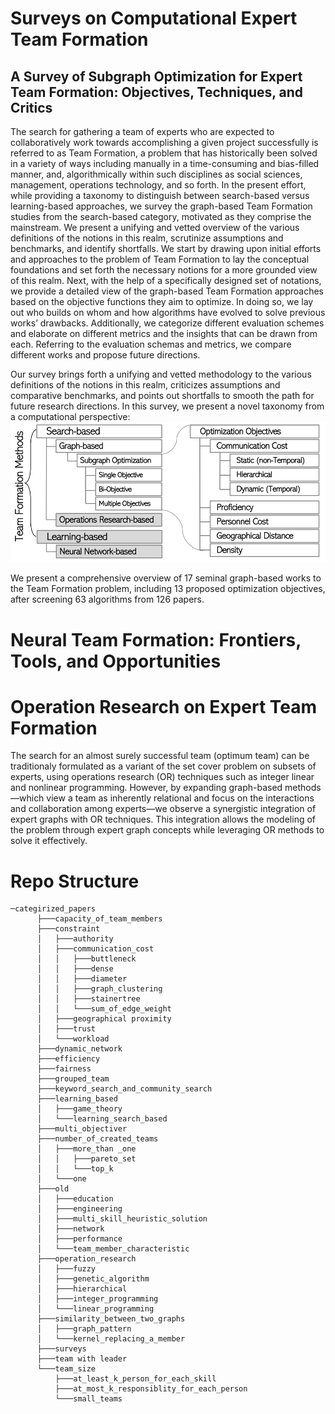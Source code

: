 # Surveys on Computational Expert Team Formation
## A Survey of Subgraph Optimization for Expert Team Formation: Objectives, Techniques, and Critics
The search for gathering a team of experts who are expected to collaboratively work towards accomplishing a given
project successfully is referred to as Team Formation, a problem that has historically been solved in a variety of
ways including manually in a time-consuming and bias-filled manner, and, algorithmically within such disciplines as
social sciences, management, operations technology, and so forth. In the present effort, while providing a taxonomy to
distinguish between search-based versus learning-based approaches, we survey the graph-based Team Formation studies
from the search-based category, motivated as they comprise the mainstream. We present a unifying and vetted overview
of the various definitions of the notions in this realm, scrutinize assumptions and benchmarks, and identify shortfalls.
We start by drawing upon initial efforts and approaches to the problem of Team Formation to lay the conceptual
foundations and set forth the necessary notions for a more grounded view of this realm. Next, with the help of a
specifically designed set of notations, we provide a detailed view of the graph-based Team Formation approaches based
on the objective functions they aim to optimize. In doing so, we lay out who builds on whom and how algorithms have
evolved to solve previous works’ drawbacks. Additionally, we categorize different evaluation schemes and elaborate on
different metrics and the insights that can be drawn from each. Referring to the evaluation schemas and metrics, we
compare different works and propose future directions.

Our survey brings forth a unifying and vetted methodology to the various definitions of the notions in this realm, criticizes assumptions and comparative benchmarks,
and points out shortfalls to smooth the path for future research directions.
In this survey, we present a novel taxonomy from a computational perspective:
![Team Formation Methods](figures/methods-survey.png)

We present a comprehensive overview of 17 seminal graph-based works to the Team Formation problem, 
including 13 proposed optimization objectives, after screening 63 algorithms from 126 papers. 

# Neural Team Formation: Frontiers, Tools, and Opportunities


# Operation Research on Expert Team Formation
The search for an almost surely successful team (optimum team) can be traditionaly formulated as a variant of the set cover problem on subsets of experts, using operations research (OR) techniques such as integer linear and nonlinear programming. However, by expanding graph-based methods—which view a team as inherently relational and focus on the interactions and collaboration among experts—we observe a synergistic integration of expert graphs with OR techniques. This integration allows the modeling of the problem through expert graph concepts while leveraging OR methods to solve it effectively.

# Repo Structure
```
─categirized_papers
      ├───capacity_of_team_members
      ├───constraint
      │   ├───authority
      │   ├───communication_cost
      │   │   ├───buttleneck
      │   │   ├───dense
      │   │   ├───diameter
      │   │   ├───graph_clustering
      │   │   ├───stainertree
      │   │   └───sum_of_edge_weight
      │   ├───geographical proximity
      │   ├───trust
      │   └───workload
      ├───dynamic_network
      ├───efficiency
      ├───fairness
      ├───grouped_team
      ├───keyword_search_and_community_search
      ├───learning_based
      │   ├───game_theory
      │   └───learning_search_based
      ├───multi_objectiver
      ├───number_of_created_teams
      │   ├───more_than _one
      │   │   ├───pareto_set
      │   │   └───top_k
      │   └───one
      ├───old
      │   ├───education
      │   ├───engineering
      │   ├───multi_skill_heuristic_solution
      │   ├───network
      │   ├───performance
      │   └───team_member_characteristic
      ├───operation_research
      │   ├───fuzzy
      │   ├───genetic_algorithm
      │   ├───hierarchical
      │   ├───integer_programming
      │   └───linear_programming
      ├───similarity_between_two_graphs
      │   ├───graph_pattern
      │   └───kernel_replacing_a_member
      ├───surveys
      ├───team with leader
      └───team_size
          ├───at_least_k_person_for_each_skill
          ├───at_most_k_responsiblity_for_each_person
          └───small_teams
```







